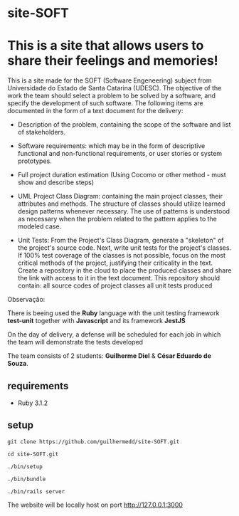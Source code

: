 # site-SOFT

# This is a site that allows users to share their feelings and memories!  

This is a site made for the SOFT (Software Engeneering) subject from Universidade do Estado de Santa Catarina (UDESC). The objective of the work the team should select a problem to be solved by a software, and specify the development of such software. The following items are documented in the form of a text document for the delivery:

- Description of the problem, containing the scope of the software and list of stakeholders.

- Software requirements: which may be in the form of descriptive functional and non-functional requirements, or user stories or system prototypes.

- Full project duration estimation (Using Cocomo or other method - must show and describe steps)

- UML Project Class Diagram: containing the main project classes, their attributes and methods. The structure of classes should utilize learned design patterns whenever necessary. The use of patterns is understood as necessary when the problem related to the pattern applies to the modeled case.

- Unit Tests: From the Project's Class Diagram, generate a "skeleton" of the project's source code. Next, write unit tests for the project's classes. If 100% test coverage of the classes is not possible, focus on the most critical methods of the project, justifying their criticality in the text. Create a repository in the cloud to place the produced classes and share the link with access to it in the text document. This repository should contain:
all source codes of project classes
all unit tests produced

Observação: 

There is beeing used the **Ruby** language with the unit testing framework **test-unit** together with **Javascript** and its framework **JestJS**

On the day of delivery, a defense will be scheduled for each job in which the team will demonstrate the tests developed

The team consists of 2 students: **Guilherme Diel** & **César Eduardo de Souza**. 

## requirements
 
- Ruby 3.1.2

## setup

```console
git clone https://github.com/guilhermedd/site-SOFT.git
```

```console
cd site-SOFT.git
```

```console
./bin/setup
```

```console
./bin/bundle
```

```console
./bin/rails server
```

The website will be locally host on port http://127.0.0.1:3000


